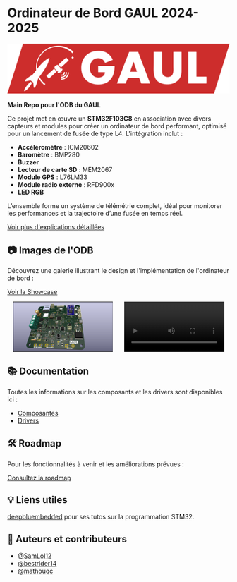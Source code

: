 # Ordinateur de Bord GAUL 2024-2025

![GAUL Banner](Documentation/GAUL/logo-full.webp)

**Main Repo pour l'ODB du GAUL**

Ce projet met en œuvre un **STM32F103C8** en association avec divers capteurs et modules pour créer un ordinateur de bord performant, optimisé pour un lancement de fusée de type L4. L'intégration inclut :

- **Accéléromètre** : ICM20602
- **Baromètre** : BMP280
- **Buzzer**
- **Lecteur de carte SD** : MEM2067
- **Module GPS** : L76LM33
- **Module radio externe** : RFD900x
- **LED RGB**

L’ensemble forme un système de télémétrie complet, idéal pour monitorer les performances et la trajectoire d’une fusée en temps réel.

[Voir plus d'explications détaillées](./Documentation/Explications.md)

## 📷 Images de l'ODB

Découvrez une galerie illustrant le design et l'implémentation de l'ordinateur de bord :

[Voir la Showcase](./Documentation/Showcase.md)

<div style="display: flex; justify-content: space-around;">
  <img src="./Documentation/Showcase/ODB1_PCB.png" alt="ODB1" width="45%">
  <video width="45%" controls>
    <source src="./Documentation/Showcase/Rocket_Launch.mp4" type="video/mp4">
    Your browser does not support the video tag.
  </video>
</div>

## 📚 Documentation

Toutes les informations sur les composants et les drivers sont disponibles ici :

- [Composantes](./Documentation/Composantes.md)
- [Drivers](./Documentation/Drivers.md)

## 🛠 Roadmap

Pour les fonctionnalités à venir et les améliorations prévues :

[Consultez la roadmap](./Documentation/Roadmap.md)

## 💡 Liens utiles

[deepbluembedded](https://deepbluembedded.com/stm32-arm-programming-tutorials/) pour ses tutos sur la programmation STM32.

## 👥 Auteurs et contributeurs

- [@SamLol12](https://github.com/SamLol12)
- [@bestrider14](https://github.com/bestrider14)
- [@mathouqc](https://github.com/mathouqc)
